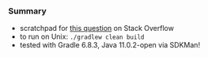 
### Summary 

* scratchpad for [this question](https://stackoverflow.com/questions/74466885) on Stack Overflow
* to run on Unix: `./gradlew clean build`
* tested with Gradle 6.8.3, Java 11.0.2-open via SDKMan! 
